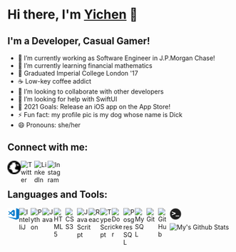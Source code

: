 # Hi there, I'm [Yichen](http://yichen.co.uk) 👋

## I'm a Developer, Casual Gamer!
- 🔭 I’m currently working as Software Engineer in J.P.Morgan Chase!
- 🌱 I’m currently learning financial mathematics
- 🏫 Graduated Imperial College London '17
- ☕ Low-key coffee addict
- 👯 I’m looking to collaborate with other developers
- 🤔 I’m looking for help with SwiftUI
- 🥅 2021 Goals: Release an iOS app on the App Store!
- ⚡ Fun fact: my profile pic is my dog whose name is Dick
- 😄 Pronouns: she/her

## Connect with me:

[<img align="left" alt="davidvu.co.uk" width="30px" src="https://raw.githubusercontent.com/iconic/open-iconic/master/svg/globe.svg" />](http://yichen.co.uk)
[<img align="left" alt="Twitter" width="30px" src="https://raw.githubusercontent.com/yichen96/devicon/master/icons/twitter/twitter-original.svg" />](https://twitter.com/yichen_96)
[<img align="left" alt="LinkedIn" width="30px" src="https://raw.githubusercontent.com/yichen96/devicon/master/icons/linkedin/linkedin-original.svg" />](https://www.linkedin.com/in/yichen-liu-b2ba6a38/)
[<img align="left" alt="Instagram" width="30px" src="https://cdn.jsdelivr.net/npm/simple-icons@v3/icons/instagram.svg" />](https://www.instagram.com/yichen.96/)

<br />
<br />


## Languages and Tools:

<img align="left" alt="Visual Studio Code" width="26px" src="https://raw.githubusercontent.com/github/explore/80688e429a7d4ef2fca1e82350fe8e3517d3494d/topics/visual-studio-code/visual-studio-code.png" />
<img align="left" alt="IntelliJ" width="26px" src="https://raw.githubusercontent.com/yichen96/devicon/master/icons/intellij/intellij-original.svg" />
<img align="left" alt="Python" width="26px" src="https://raw.githubusercontent.com/yichen96/devicon/master/icons/python/python-original.svg" />
<img align="left" alt="Java" width="26px" src="https://raw.githubusercontent.com/yichen96/devicon/master/icons/java/java-original.svg" />
<img align="left" alt="HTML5" width="26px" src="https://raw.githubusercontent.com/yichen96/devicon/master/icons/html5/html5-original.svg" />
<img align="left" alt="CSS3" width="26px" src="https://raw.githubusercontent.com/yichen96/devicon/master/icons/css3/css3-original.svg" />
<img align="left" alt="JavaScript" width="26px" src="https://raw.githubusercontent.com/yichen96/devicon/master/icons/javascript/javascript-original.svg" />
<img align="left" alt="React" width="26px" src="https://raw.githubusercontent.com/yichen96/devicon/master/icons/react/react-original.svg" />
<img align="left" alt="TypeScript" width="26px" src="https://raw.githubusercontent.com/yichen96/devicon/master/icons/typescript/typescript-original.svg" />
<img align="left" alt="Docker" width="26px" src="https://raw.githubusercontent.com/yichen96/devicon/master/icons/docker/docker-original.svg" />
<img align="left" alt="PosgresSQL" width="26px" src="https://raw.githubusercontent.com/yichen96/devicon/master/icons/postgresql/postgresql-original.svg" />
<img align="left" alt="MySQL" width="26px" src="https://raw.githubusercontent.com/yichen96/devicon/master/icons/mysql/mysql-original.svg" />
<img align="left" alt="Git" width="26px" src="https://raw.githubusercontent.com/yichen96/devicon/master/icons/git/git-original.svg" />
<img align="left" alt="GitHub" width="26px" src="https://raw.githubusercontent.com/yichen96/devicon/master/icons/github/github-original.svg" />
<img align="left" alt="Terminal" width="26px" src="https://raw.githubusercontent.com/github/explore/80688e429a7d4ef2fca1e82350fe8e3517d3494d/topics/terminal/terminal.png" />

<br />
<br />
<img align="left" alt="My's Github Stats" src="https://github-readme-stats.vercel.app/api?username=yichen96&show_icons=true&hide_border=true" />
